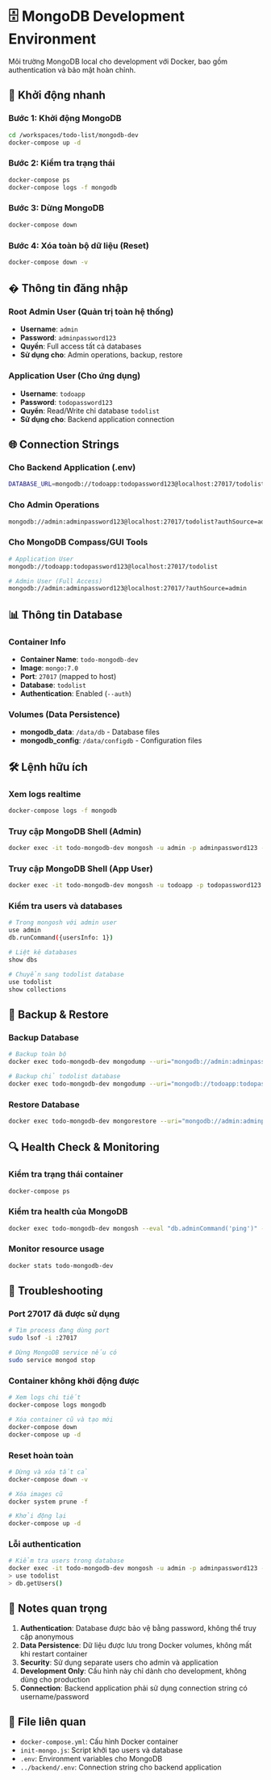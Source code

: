 # 🗄️ MongoDB Development Environment

Môi trường MongoDB local cho development với Docker, bao gồm authentication và bảo mật hoàn chỉnh.

## 🚀 Khởi động nhanh

### Bước 1: Khởi động MongoDB
```bash
cd /workspaces/todo-list/mongodb-dev
docker-compose up -d
```

### Bước 2: Kiểm tra trạng thái
```bash
docker-compose ps
docker-compose logs -f mongodb
```

### Bước 3: Dừng MongoDB
```bash
docker-compose down
```

### Bước 4: Xóa toàn bộ dữ liệu (Reset)
```bash
docker-compose down -v
```

## � Thông tin đăng nhập

### Root Admin User (Quản trị toàn hệ thống)
- **Username**: `admin`
- **Password**: `adminpassword123`
- **Quyền**: Full access tất cả databases
- **Sử dụng cho**: Admin operations, backup, restore

### Application User (Cho ứng dụng)
- **Username**: `todoapp`
- **Password**: `todopassword123`
- **Quyền**: Read/Write chỉ database `todolist`
- **Sử dụng cho**: Backend application connection

## 🌐 Connection Strings

### Cho Backend Application (.env)
```bash
DATABASE_URL=mongodb://todoapp:todopassword123@localhost:27017/todolist
```

### Cho Admin Operations
```bash
mongodb://admin:adminpassword123@localhost:27017/todolist?authSource=admin
```

### Cho MongoDB Compass/GUI Tools
```bash
# Application User
mongodb://todoapp:todopassword123@localhost:27017/todolist

# Admin User (Full Access)
mongodb://admin:adminpassword123@localhost:27017/?authSource=admin
```

## 📊 Thông tin Database

### Container Info
- **Container Name**: `todo-mongodb-dev`
- **Image**: `mongo:7.0`
- **Port**: `27017` (mapped to host)
- **Database**: `todolist`
- **Authentication**: Enabled (`--auth`)

### Volumes (Data Persistence)
- **mongodb_data**: `/data/db` - Database files
- **mongodb_config**: `/data/configdb` - Configuration files

## 🛠️ Lệnh hữu ích

### Xem logs realtime
```bash
docker-compose logs -f mongodb
```

### Truy cập MongoDB Shell (Admin)
```bash
docker exec -it todo-mongodb-dev mongosh -u admin -p adminpassword123 --authenticationDatabase admin
```

### Truy cập MongoDB Shell (App User)
```bash
docker exec -it todo-mongodb-dev mongosh -u todoapp -p todopassword123 --authenticationDatabase todolist
```

### Kiểm tra users và databases
```bash
# Trong mongosh với admin user
use admin
db.runCommand({usersInfo: 1})

# Liệt kê databases
show dbs

# Chuyển sang todolist database
use todolist
show collections
```

## 💾 Backup & Restore

### Backup Database
```bash
# Backup toàn bộ
docker exec todo-mongodb-dev mongodump --uri="mongodb://admin:adminpassword123@localhost:27017/?authSource=admin" --out=/backup

# Backup chỉ todolist database
docker exec todo-mongodb-dev mongodump --uri="mongodb://todoapp:todopassword123@localhost:27017/todolist" --out=/backup
```

### Restore Database
```bash
docker exec todo-mongodb-dev mongorestore --uri="mongodb://admin:adminpassword123@localhost:27017/?authSource=admin" /backup
```

## 🔍 Health Check & Monitoring

### Kiểm tra trạng thái container
```bash
docker-compose ps
```

### Kiểm tra health của MongoDB
```bash
docker exec todo-mongodb-dev mongosh --eval "db.adminCommand('ping')" -u admin -p adminpassword123 --authenticationDatabase admin
```

### Monitor resource usage
```bash
docker stats todo-mongodb-dev
```

## 🚨 Troubleshooting

### Port 27017 đã được sử dụng
```bash
# Tìm process đang dùng port
sudo lsof -i :27017

# Dừng MongoDB service nếu có
sudo service mongod stop
```

### Container không khởi động được
```bash
# Xem logs chi tiết
docker-compose logs mongodb

# Xóa container cũ và tạo mới
docker-compose down
docker-compose up -d
```

### Reset hoàn toàn
```bash
# Dừng và xóa tất cả
docker-compose down -v

# Xóa images cũ
docker system prune -f

# Khởi động lại
docker-compose up -d
```

### Lỗi authentication
```bash
# Kiểm tra users trong database
docker exec -it todo-mongodb-dev mongosh -u admin -p adminpassword123 --authenticationDatabase admin
> use todolist
> db.getUsers()
```

## 📝 Notes quan trọng

1. **Authentication**: Database được bảo vệ bằng password, không thể truy cập anonymous
2. **Data Persistence**: Dữ liệu được lưu trong Docker volumes, không mất khi restart container
3. **Security**: Sử dụng separate users cho admin và application
4. **Development Only**: Cấu hình này chỉ dành cho development, không dùng cho production
5. **Connection**: Backend application phải sử dụng connection string có username/password

## 🔗 File liên quan

- `docker-compose.yml`: Cấu hình Docker container
- `init-mongo.js`: Script khởi tạo users và database
- `.env`: Environment variables cho MongoDB
- `../backend/.env`: Connection string cho backend application
